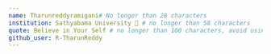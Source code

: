 ```yaml
---
name: Tharunreddyramigani# No longer than 28 characters
institution: Sathyabama University 🚩 # no longer than 58 characters
quote: Believe in Your Self # no longer than 100 characters, avoid using quotes(") to guarantee the format remains the same.
github_user: R-TharunReddy
---
```

